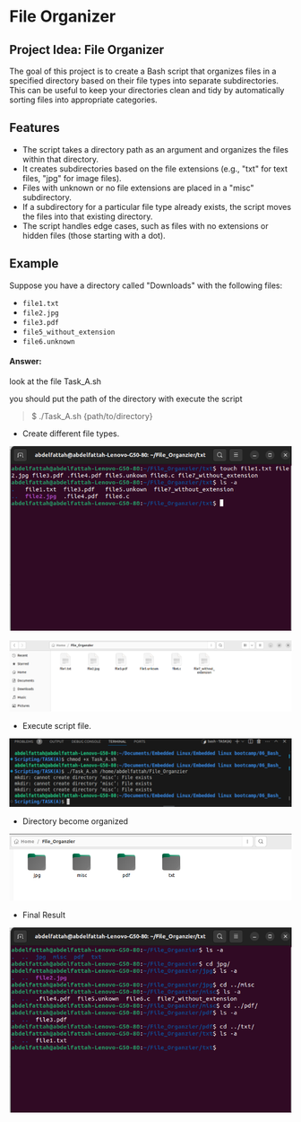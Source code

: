# File Organizer

## Project Idea: File Organizer

The goal of this project is to create a Bash script that organizes files in a specified directory based on their file types into separate subdirectories. This can be useful to keep your directories clean and tidy by automatically sorting files into appropriate categories.

## Features

- The script takes a directory path as an argument and organizes the files within that directory.
- It creates subdirectories based on the file extensions (e.g., "txt" for text files, "jpg" for image files).
- Files with unknown or no file extensions are placed in a "misc" subdirectory.
- If a subdirectory for a particular file type already exists, the script moves the files into that existing directory.
- The script handles edge cases, such as files with no extensions or hidden files (those starting with a dot).

## Example

Suppose you have a directory called "Downloads" with the following files:

- `file1.txt`
- `file2.jpg`
- `file3.pdf`
- `file5_without_extension`
- `file6.unknown`

<h4>Answer:</h4>

look at the file Task_A.sh

you should put the path of the directory with execute the script

> $ ./Task_A.sh {path/to/directory}


- Create different file types.

![ top  ](Create_Files.png "Ex")


![ top  ](Files_are_Created.png "Ex")

- Execute script file.

![ top  ](Execute_Script_file.png "Ex")

- Directory become organized

![ top  ](directory_become_organzied.png "Ex")


- Final Result

![ top  ](Final_Result.png "Ex")

